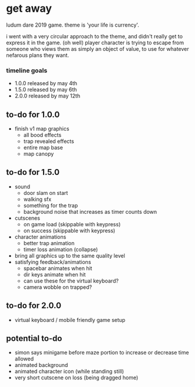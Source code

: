 # get away
ludum dare 2019 game. theme is 'your life is currency'.

i went with a very circular approach to the theme, and didn't really get to express it in the game. (oh well) player character is trying to escape from someone who views them as simply an object of value, to use for whatever nefarous plans they want.

### timeline goals
* 1.0.0 released by may 4th
* 1.5.0 released by may 6th
* 2.0.0 released by may 12th 

## to-do for 1.0.0
* finish v1 map graphics
   - all bood effects
   - trap revealed effects
   - entire map base
   - map canopy

## to-do for 1.5.0
* sound
  - door slam on start
  - walking sfx
  - something for the trap
  - background noise that increases as timer counts down
* cutscenes
  - on game load (skippable with keypress)
  - on success (skippable with keypress)
* character animations
  - better trap animation
  - timer loss animation (collapse)  
* bring all graphics up to the same quality level
* satisfying feedback/animations
  - spacebar animates when hit 
  - dir keys animate when hit
  - can use these for the virtual keyboard?
  - camera wobble on trapped? 

## to-do for 2.0.0
* virtual keyboard / mobile friendly game setup

## potential to-do
* simon says minigame before maze portion to increase or decrease time allowed
* animated background
* animated character icon (while standing still)
* very short cutscene on loss (being dragged home)

